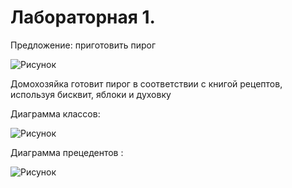# Лабораторная 1.

Предложение: приготовить пирог

![Рисунок](https://github.com/liza-somova/project_somova/blob/main/Лабораторная%201/IDEF0-диаграмма.png)

Домохозяйка готовит пирог в соответствии с книгой рецептов, используя бисквит, яблоки и духовку

Диаграмма классов:

![Рисунок](https://github.com/liza-somova/project_somova/blob/main/Лабораторная%201/class_diagramm.png)

Диаграмма прецедентов :

![Рисунок](https://github.com/liza-somova/project_somova/blob/main/Лабораторная%201/use_case_diagram.png)



